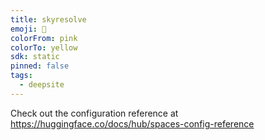 ```yaml
---
title: skyresolve
emoji: 🐳
colorFrom: pink
colorTo: yellow
sdk: static
pinned: false
tags:
  - deepsite
---
```


Check out the configuration reference at https://huggingface.co/docs/hub/spaces-config-reference